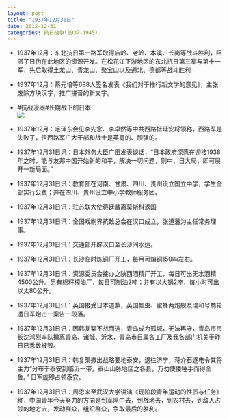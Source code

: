 ```yaml
---
layout: post
title: "1937年12月31日"
date: 2012-12-31
categories: 抗日战争(1937-1945)
---
```


<meta name="referrer" content="no-referrer" />

- 1937年12月：东北抗日第一路军取得庙岭、老岭、本溪、长岗等战斗胜利，阻滞了日伪在此地区的资源开发。在松花江下游地区的东北抗日第三军与第十一军，先后取得土龙山、青龙山、聚宝山以及通北、德都等战斗胜利 

- 1937年12月：蔡元培等688人签名发表《我们对于推行新文学的意见》，主张废除方块汉字，推广拼音的新文字。 

- #抗战漫画#长期战下的日本 <br/><img src="https://ww3.sinaimg.cn/large/aca367d8jw1e0d5tf7onbj.jpg" />

- 1937年12月：毛泽东会见李先念、李卓然等中共西路抵延安将领称，西路军是失败了，但西路军广大干部和战士是英勇的、顽强的。 

- 1937年12月31日讯：日本外务大臣广田发表谈话，“日本政府深愿在迎接1938年之时，能与友邦中国开始新的和平，解决一切问题，则中、日大局，即可展开一新局面。” 

- 1937年12月31日讯：教育部在河南、甘肃、四川、贵州设立国立中学，学生全部实行公费；并在四川、贵州设立中小学教师服务团。 

- 1937年12月31日讯：驻苏联大使蒋廷黻离莫斯科返国 

- 1937年12月31日讯：全国戏剧界抗敌总会在汉口成立，张道藩为主任常务理事。 

- 1937年12月31日讯：交通部开辟汉口至长沙间水运。 

- 1937年12月31日讯：长沙临时炼铜厂开工，每月可熔铜150吨左右。 

- 1937年12月31日讯：资源委员会接办之陕西酒精厂开工，每日可出无水酒精4500公升。另有棉籽榨油厂，每日可制油2吨；并有以大锅2座，每小时可出以太80公升。 

- 1937年12月31日讯：英国接受日本道歉，英国瓢虫、蜜蜂两炮舰及瑞和号商轮遭日军炮击一案告一段落。 

- 1937年12月31日讯：因韩复榘不战而逃，青岛成为孤城，无法再守，青岛市市长沈鸿烈率队撤离青岛、诸城、沂水，青岛市日属各工厂及我各部门机关于昨日已悉数被毁。  

- 1937年12月31日讯：韩复榘撤出战略要地泰安，退往济宁，蒋介石遂电令其将主力“分布于泰安到临沂一带，泰山山脉地区之各县，万勿使倭唾手而得全鲁。” 日军旋即占领泰安。 

- 1937年12月31日讯：周恩来至武汉大学讲演《现阶段青年运动的性质与任务》称，中国青年今天努力的方向是到军队中去，到战地去，到农村去，到敌人占领的地方去，发动群众，组织群众，争取最后的胜利。 

